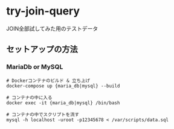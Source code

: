 # try-join-query
JOIN全部試してみた用のテストデータ

## セットアップの方法

### MariaDb or MySQL
```
# Dockerコンテナのビルド & 立ち上げ
docker-compose up {maria_db|mysql} --build

# コンテナの中に入る
docker exec -it {maria_db|mysql} /bin/bash

# コンテナの中でスクリプトを流す
mysql -h localhost -uroot -p12345678 < /var/scripts/data.sql
```

